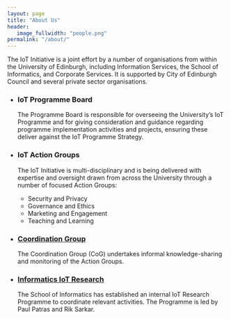 ```yaml
---
layout: page
title: "About Us"
header:
   image_fullwidth: "people.png"
permalink: "/about/"
---
```


<p>
    The IoT Initiative is a joint effort by a number of organisations from within the University of Edinburgh, including Information Services, the School of Informatics, and Corporate Services. It is supported by City of Edinburgh Council and several private sector organisations.
</p>
<ul class="small-block-grid-2">
    <li>
        <h3>IoT Programme Board</h3>
        <div class="panel">
            The Programme Board is responsible for overseeing the University’s IoT Programme and for giving consideration and guidance regarding programme implementation activities and projects, 
            ensuring these deliver against the IoT Programme Strategy.
</div>
</li>
    <li>
        <h3>IoT Action Groups</h3>
        <div class="panel">
        	The IoT Initiative is multi-disciplinary and is being delivered with expertise and oversight drawn from across the University through a number of focused Action Groups:
            <ul>
                <li>Security and Privacy</li>
                <li>Governance and Ethics</li>
                <li>Marketing and Engagement</li>
                <li>Teaching and Learning</li>
            </ul>
        </div>
    </li>
</ul>
<ul class="small-block-grid-2">
    <li>
        <h3><a href="{{ site.url }}/coordination/">Coordination Group</a></h3>
        <div class="panel">
           The Coordination Group (CoG) undertakes informal knowledge-sharing and monitoring of the Action Groups.
        </div>
    </li>
    <li>
        <h3><a href="{{ site.url }}/soi_research_programme/">Informatics IoT Research</a></h3>
        <div class="panel">
            <p>
                 The School of Informatics has established an internal IoT Research Programme to coordinate relevant activities. The Programme is led by Paul Patras and Rik Sarkar.
            </p>
        </div>
    </li>
</ul>
